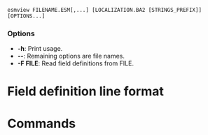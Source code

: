     esmview FILENAME.ESM[,...] [LOCALIZATION.BA2 [STRINGS_PREFIX]] [OPTIONS...]

### Options

* **-h**: Print usage.
* **--**: Remaining options are file names.
* **-F FILE**: Read field definitions from FILE.

# Field definition line format

# Commands

